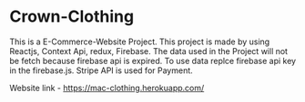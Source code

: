 # Crown-Clothing
This is a E-Commerce-Website Project.
This project is made by using Reactjs, Context Api, redux, Firebase.
The data used in the Project will not be fetch because firebase api is expired.
To use data replce firebase api key in the firebase.js.
Stripe API is used for Payment.

Website link - https://mac-clothing.herokuapp.com/
